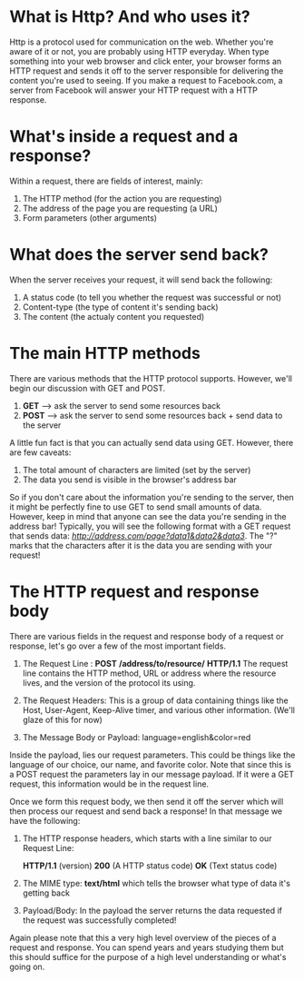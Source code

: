 # What is Http? And who uses it?

Http is a protocol used for communication on the web. Whether you're aware of it or not, you are probably using HTTP everyday.
When type something into your web browser and click enter, your browser forms an HTTP request and sends it off to the server
responsible for delivering the content you're used to seeing. If you make a request to Facebook.com, a server from Facebook
will answer your HTTP request with a HTTP response.

# What's inside a request and a response?
Within a request, there are fields of interest, mainly: 
1. The HTTP method (for the action you are requesting)
2. The address of the page you are requesting (a URL)
3. Form parameters (other arguments)

# What does the server send back?
When the server receives your request, it will send back the following:
1. A status code (to tell you whether the request was successful or not)
2. Content-type (the type of content it's sending back)
3. The content (the actualy content you requested)

# The main HTTP methods
There are various methods that the HTTP protocol supports. However, we'll begin our discussion with GET and POST.
1. **GET**  --> ask the server to send some resources back
2. **POST** --> ask the server to send some resources back + send data to the server

A little fun fact is that you can actually send data using GET. However, there are few caveats:
1. The total amount of characters are limited (set by the server)
2. The data you send is visible in the browser's address bar

So if you don't care about the information you're sending to the server, then it might be perfectly fine to use GET to send
small amounts of data. However, keep in mind that anyone can see the data you're sending in the address bar! Typically,
you will see the following format with a GET request that sends data: *http://address.com/page?data1&data2&data3*.
The "?" marks that the characters after it is the data you are sending with your request!

# The HTTP request and response body
There are various fields in the request and response body of a request or response, let's go over a few of the most important
fields.

1. The Request Line : **POST** **/address/to/resource/** **HTTP/1.1**
The request line contains the HTTP method, URL or address where the resource lives, and the version of the protocol its using.

2. The Request Headers: This is a group of data containing things like the Host, User-Agent, Keep-Alive timer, and various
other information. (We'll glaze of this for now)
3. The Message Body or Payload: language=english&color=red

Inside the payload, lies our request parameters. This could be things like the language of our choice, our name, and favorite
color. Note that since this is a POST request the parameters lay in our message payload. If it were a GET request, this 
information would be in the request line.

Once we form this request body, we then send it off the server which will then process our request and send back a response!
In that message we have the following:

1. The HTTP response headers, which starts with a line similar to our Request Line:

   **HTTP/1.1** (version) **200** (A HTTP status code) **OK** (Text status code)
2. The MIME type: **text/html** which tells the browser what type of data it's getting back
3. Payload/Body: In the payload the server returns the data requested if the request was successfully completed!

Again please note that this a very high level overview of the pieces of a request and response. You can spend years and years
studying them but this should suffice for the purpose of a high level understanding or what's going on.



